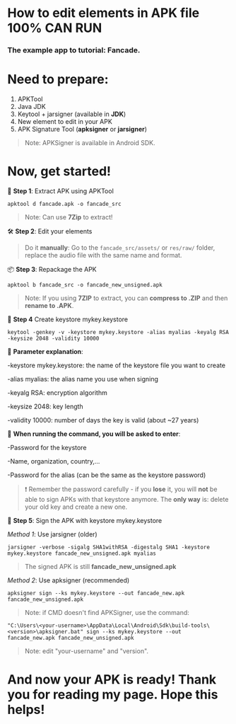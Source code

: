 # How to edit elements in APK file 100% CAN RUN
### The example app to tutorial: Fancade.
# Need to prepare:
1. APKTool
2. Java JDK
3. Keytool + jarsigner (available in **JDK**)
4. New element to edit in your APK
5. APK Signature Tool (**apksigner** or **jarsigner**)
> Note: APKSigner is available in Android SDK.
# Now, get started!
🧩 **Step 1**: Extract APK using APKTool


``` 
apktool d fancade.apk -o fancade_src
 ```


> Note: Can use **7Zip** to extract!


🛠 **Step 2**: Edit your elements


> Do it **manually**: Go to the `fancade_src/assets/` or `res/raw/` folder, replace the audio file with the same name and format.


📦 **Step 3**: Repackage the APK


```
apktool b fancade_src -o fancade_new_unsigned.apk
```


> Note: If you using **7ZIP** to extract, you can **compress to .ZIP** and then **rename to .APK**.


🔐 **Step 4** Create keystore mykey.keystore


``` 
keytool -genkey -v -keystore mykey.keystore -alias myalias -keyalg RSA -keysize 2048 -validity 10000
```


📌 **Parameter explanation**:


-keystore mykey.keystore: the name of the keystore file you want to create


-alias myalias: the alias name you use when signing


-keyalg RSA: encryption algorithm


-keysize 2048: key length


-validity 10000: number of days the key is valid (about ~27 years)


📝 **When running the command, you will be asked to enter**:


-Password for the keystore


-Name, organization, country,...


-Password for the alias (can be the same as the keystore password)


>❗ Remember the password carefully - if you **lose** it, you will **not** be able to sign APKs with that keystore anymore. The **only way** is: delete your old key and create a new one.


🔐 **Step 5**: Sign the APK with keystore mykey.keystore


*Method 1*: Use jarsigner (older)


```
jarsigner -verbose -sigalg SHA1withRSA -digestalg SHA1 -keystore mykey.keystore fancade_new_unsigned.apk myalias
```


> The signed APK is still **fancade_new_unsigned.apk**


*Method 2*: Use apksigner (recommended)


``` 
apksigner sign --ks mykey.keystore --out fancade_new.apk fancade_new_unsigned.apk
 ```


> Note: if CMD doesn't find APKSigner, use the command:


``` 
"C:\Users\<your-username>\AppData\Local\Android\Sdk\build-tools\<version>\apksigner.bat" sign --ks mykey.keystore --out fancade_new.apk fancade_new_unsigned.apk
```


> Note: edit "your-username" and "version".


# And now your APK is ready! Thank you for reading my page. Hope this helps!
